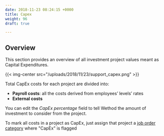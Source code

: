 ```yaml
---
date: 2018-11-23 08:24:15 +0000
title: Capex
weight: 96
draft: true

---
```

## Overview

This section provides an overview of all investment project values meant as Capital Expenditures. 

{{< img-center src="/uploads/2018/11/23/support_capex.png" >}}

Total CapEx costs for each project are divided into:

* **Payroll costs**: all the costs derived from employees’ levels’ rates 
* **External costs** 

You can edit the _CapEx percentage_ field to tell Wethod the amount of investment to consider from the project.

To mark all costs in a project as CapEx, just assign that project a [job order category](http://support.wethod.com/settings/index/#company) where "CapEx" is flagged